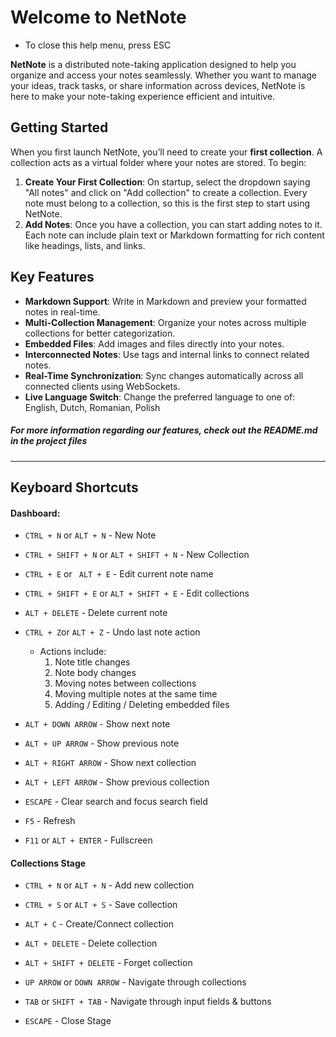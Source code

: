 # Welcome to NetNote
- To close this help menu, press ESC

**NetNote** is a distributed note-taking application designed to help you organize and access your notes seamlessly. Whether you want to manage your ideas, track tasks, or share information across devices, NetNote is here to make your note-taking experience efficient and intuitive.

## Getting Started

When you first launch NetNote, you’ll need to create your **first collection**. A collection acts as a virtual folder where your notes are stored. To begin:

1. **Create Your First Collection**: On startup, select the dropdown saying "All notes" and click on "Add collection" to create a collection. Every note must belong to a collection, so this is the first step to start using NetNote.
2. **Add Notes**: Once you have a collection, you can start adding notes to it. Each note can include plain text or Markdown formatting for rich content like headings, lists, and links.

## Key Features

- **Markdown Support**: Write in Markdown and preview your formatted notes in real-time.
- **Multi-Collection Management**: Organize your notes across multiple collections for better categorization.
- **Embedded Files**: Add images and files directly into your notes.
- **Interconnected Notes**: Use tags and internal links to connect related notes.
- **Real-Time Synchronization**: Sync changes automatically across all connected clients using WebSockets.
- **Live Language Switch**: Change the preferred language to one of: English, Dutch, Romanian, Polish

##### For more information regarding our features, check out the README.md in the project files
---

## Keyboard Shortcuts
#### Dashboard:
- ```CTRL + N``` or ```ALT + N``` - New Note
- ```CTRL + SHIFT + N``` or ```ALT + SHIFT + N``` - New Collection


- ```CTRL + E``` or ``` ALT + E``` - Edit current note name
- ```CTRL + SHIFT + E``` or ```ALT + SHIFT + E``` - Edit collections


- ```ALT + DELETE``` - Delete current note

- ```CTRL + Z```or ```ALT + Z``` - Undo last note action
  - Actions include:
    1. Note title changes
    2. Note body changes
    3. Moving notes between collections
    4. Moving multiple notes at the same time
    5. Adding / Editing / Deleting embedded files


- ```ALT + DOWN ARROW``` - Show next note
- ```ALT + UP ARROW``` - Show previous note
- ```ALT + RIGHT ARROW``` - Show next collection
- ```ALT + LEFT ARROW``` - Show previous collection


- ```ESCAPE``` - Clear search and focus search field
- ```F5``` - Refresh
- ```F11``` or ```ALT + ENTER``` - Fullscreen

#### Collections Stage
- ```CTRL + N``` or ```ALT + N``` - Add new collection
- ```CTRL + S``` or ```ALT + S``` - Save collection
- ```ALT + C``` - Create/Connect collection
- ```ALT + DELETE``` - Delete collection
- ```ALT + SHIFT + DELETE``` - Forget collection


- ```UP ARROW``` or ```DOWN ARROW``` - Navigate through collections
- ```TAB``` or ```SHIFT + TAB``` - Navigate through input fields & buttons


- ```ESCAPE``` - Close Stage